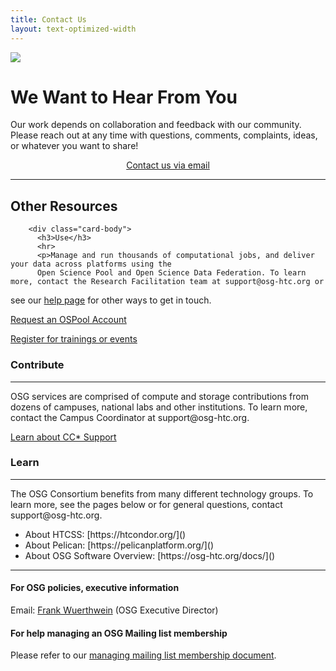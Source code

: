 ```yaml
---
title: Contact Us
layout: text-optimized-width
---
```


<img src="https://pages.cs.wisc.edu/~ckoch5/contact-photos/talk-to-us-chicago.jpeg" class="w-100" /> 

# We Want to Hear From You

Our work depends on collaboration and feedback 
with our community. Please reach out at any time with questions, comments, 
complaints, ideas, or whatever you want to share! 

<center>
<a class="btn btn-primary me-md-2 text-dark" href="mailto:support@osg-htc.org" role="button">Contact us via email</a>
</center>

<!--
Or, just fill out the 
form below and someone will reply to you in 1-2 business days. 

 <FORM action="" method="post">
    <P>
    <LABEL for="firstname">Name</LABEL>
              <INPUT type="text" id="firstname"><BR>
    <LABEL for="email">email: </LABEL>
              <INPUT type="text" id="email"><BR>
    <input type="checkbox" id="meeting" name="meeting" value="Meet">
      <label for="meeting"> I would like to schedule a meeting.</label><br>
	<LABEL for="email">Comment: </LABEL>
              <INPUT type="text" id="email"><BR>
    <INPUT type="submit" value="Send"> <INPUT type="reset">
    </P>
 </FORM>
-->

***

## Other Resources

<div class="container-xxl">
  <div class="row border-4 border-primary ">
    <div class="col-12">
      <div class="card h-100">
        
        <div class="card-body">
          <h3>Use</h3>
          <hr>
          <p>Manage and run thousands of computational jobs, and deliver your data across platforms using the 
          Open Science Pool and Open Science Data Federation. To learn more, contact the Research Facilitation team at support@osg-htc.org or 
see our <a href="https://portal.osg-htc.org/documentation/support_and_training/support/getting-help-from-RCFs/">help page</a> for other ways to get in touch. <br>

<a class="btn btn-primary me-md-2 text-dark" href="https://portal.osg-htc.org/application" role="button">Request an OSPool Account</a> <br>

<a class="btn btn-primary me-md-2 text-dark" href="https://osgfacilitation.setmore.com/#classes" role="button">Register for trainings or events</a>
          </p>
        </div>
      </div>
    </div>
  </div>  
</div>  
<div class="container-xxl">
  <div class="row border-4 border-primary ">
    <div class="col-12">
      <div class="card h-100">
        <div class="card-body">
          <h3>Contribute</h3>
          <hr>
          <p>OSG services are comprised of compute and storage contributions from dozens 
          of campuses, national labs and other institutions. To learn more, 
          contact the Campus Coordinator at support@osg-htc.org. <br>

<a class="btn btn-primary me-md-2 text-dark" href="https://osg-htc.org/campus-cyberinfrastructure.html" role="button">Learn about CC* Support</a>
</p>
        </div>
      </div>
    </div>
  </div>  
</div>
<div class="container-xxl">
  <div class="row border-4 border-primary ">
    <div class="col-12">
      <div class="card h-100">
        <div class="card-body">
          <h3>Learn</h3>
          <hr>
          <p>The OSG Consortium benefits from many different technology groups. To learn more, see
          the pages below or for general questions, contact support@osg-htc.org. 
<ul>
<li>About HTCSS: [https://htcondor.org/]()</li>
<li>About Pelican: [https://pelicanplatform.org/]()</li>
<li>About OSG Software Overview: [https://osg-htc.org/docs/]()</li>
</ul>
          </p>
        </div>
      </div>
    </div>
  </div>
</div>


***

#### For OSG policies, executive information

Email: [Frank Wuerthwein](mailto:fkw@ucsd.edu) (OSG Executive Director)

#### For help managing an OSG Mailing list membership

Please refer to our [managing mailing list membership document](./community/mailing-lists).

